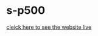 # s-p500
 [cleick here to see the website live]([https://link-url-here.org](https://s-p500.streamlit.app/))
